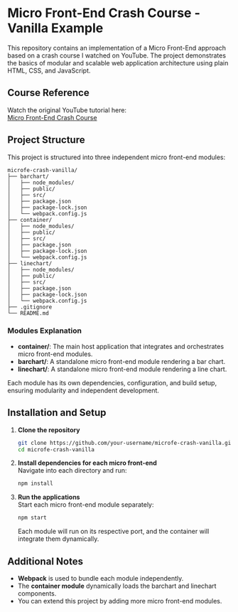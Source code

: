 # Micro Front-End Crash Course - Vanilla Example

This repository contains an implementation of a Micro Front-End approach based on a crash course I watched on YouTube. The project demonstrates the basics of modular and scalable web application architecture using plain HTML, CSS, and JavaScript.

## Course Reference

Watch the original YouTube tutorial here:  
[Micro Front-End Crash Course](https://youtu.be/S84MG1eIhaI)

## Project Structure

This project is structured into three independent micro front-end modules:

```
microfe-crash-vanilla/
├── barchart/
│   ├── node_modules/
│   ├── public/
│   ├── src/
│   ├── package.json
│   ├── package-lock.json
│   └── webpack.config.js
├── container/
│   ├── node_modules/
│   ├── public/
│   ├── src/
│   ├── package.json
│   ├── package-lock.json
│   └── webpack.config.js
├── linechart/
│   ├── node_modules/
│   ├── public/
│   ├── src/
│   ├── package.json
│   ├── package-lock.json
│   └── webpack.config.js
├── .gitignore
└── README.md
```

### Modules Explanation

- **container/**: The main host application that integrates and orchestrates micro front-end modules.
- **barchart/**: A standalone micro front-end module rendering a bar chart.
- **linechart/**: A standalone micro front-end module rendering a line chart.

Each module has its own dependencies, configuration, and build setup, ensuring modularity and independent development.

## Installation and Setup

1. **Clone the repository**  
   ```bash
   git clone https://github.com/your-username/microfe-crash-vanilla.git
   cd microfe-crash-vanilla
   ```

2. **Install dependencies for each micro front-end**  
   Navigate into each directory and run:
   ```bash
   npm install
   ```

3. **Run the applications**  
   Start each micro front-end module separately:
   ```bash
   npm start
   ```
   Each module will run on its respective port, and the container will integrate them dynamically.

## Additional Notes

- **Webpack** is used to bundle each module independently.
- The **container module** dynamically loads the barchart and linechart components.
- You can extend this project by adding more micro front-end modules.


